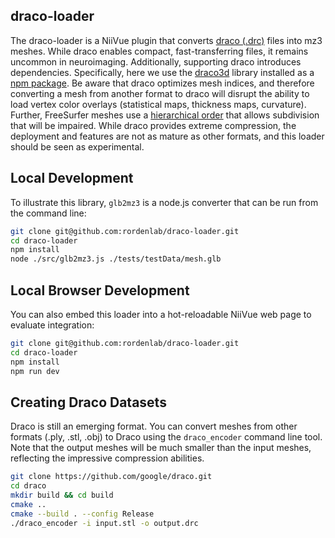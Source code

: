 ## draco-loader

The draco-loader is a NiiVue plugin that converts [draco (.drc)](https://google.github.io/draco/) files into mz3 meshes. While draco enables compact, fast-transferring files, it remains uncommon in neuroimaging. Additionally, supporting draco introduces dependencies. Specifically, here we use the [draco3d](https://github.com/google/draco#readme) library installed as a [npm package](https://www.npmjs.com/package/draco3d). Be aware that draco optimizes mesh indices, and therefore converting a mesh from another format to draco will disrupt the ability to load vertex color overlays (statistical maps, thickness maps, curvature). Further, FreeSurfer meshes use a [hierarchical order](https://brainder.org/2016/05/31/downsampling-decimating-a-brain-surface/) that allows subdivision that will be impaired. While draco provides extreme compression, the deployment and features are not as mature as other formats, and this loader should be seen as experimental.

## Local Development

To illustrate this library, `glb2mz3` is a node.js converter that can be run from the command line:

```bash
git clone git@github.com:rordenlab/draco-loader.git
cd draco-loader
npm install
node ./src/glb2mz3.js ./tests/testData/mesh.glb
```

## Local Browser Development

You can also embed this loader into a hot-reloadable NiiVue web page to evaluate integration:

```bash
git clone git@github.com:rordenlab/draco-loader.git
cd draco-loader
npm install
npm run dev
```

## Creating Draco Datasets

Draco is still an emerging format. You can convert meshes from other formats (.ply, .stl, .obj) to Draco using the `draco_encoder` command line tool. Note that the output meshes will be much smaller than the input meshes, reflecting the impressive compression abilities.

```bash
git clone https://github.com/google/draco.git
cd draco
mkdir build && cd build
cmake ..
cmake --build . --config Release
./draco_encoder -i input.stl -o output.drc
```